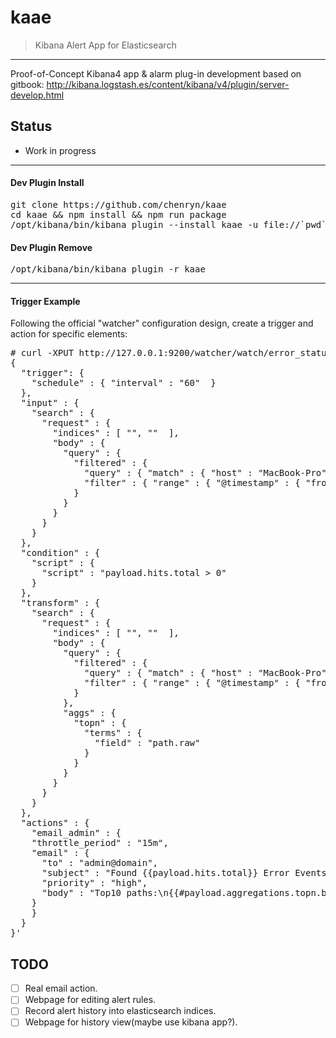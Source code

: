 # kaae

> Kibana Alert App for Elasticsearch

---

Proof-of-Concept Kibana4 app & alarm plug-in development based on gitbook:  <http://kibana.logstash.es/content/kibana/v4/plugin/server-develop.html>

## Status 

* Work in progress
 
-------------

#### Dev Plugin Install
<pre>
git clone https://github.com/chenryn/kaae
cd kaae && npm install && npm run package
/opt/kibana/bin/kibana plugin --install kaae -u file://`pwd`/kaae-latest.tar.gz
</pre>

#### Dev Plugin Remove
<pre>
/opt/kibana/bin/kibana plugin -r kaae
</pre>

-------------

#### Trigger Example
Following the official "watcher" configuration design, create a trigger and action for specific elements:

<pre>
# curl -XPUT http://127.0.0.1:9200/watcher/watch/error_status -d'
{
  "trigger": {
    "schedule" : { "interval" : "60"  }
  },
  "input" : {
    "search" : {
      "request" : {
        "indices" : [ "<logstash-{now/d}>", "<logstash-{now/d-1d}>"  ],
        "body" : {
          "query" : {
            "filtered" : {
              "query" : { "match" : { "host" : "MacBook-Pro"  } },
              "filter" : { "range" : { "@timestamp" : { "from" : "now-5m"  } } }
            }
          }
        }
      }
    }
  },
  "condition" : {
    "script" : {
      "script" : "payload.hits.total > 0"
    }
  },
  "transform" : {
    "search" : {
      "request" : {
        "indices" : [ "<logstash-{now/d}>", "<logstash-{now/d-1d}>"  ],
        "body" : {
          "query" : {
            "filtered" : {
              "query" : { "match" : { "host" : "MacBook-Pro"  } },
              "filter" : { "range" : { "@timestamp" : { "from" : "now-5m"  } } }
            }
          },
          "aggs" : {
            "topn" : {
              "terms" : {
                "field" : "path.raw"
              }
            }
          }
        }
      }
    }
  },
  "actions" : {
    "email_admin" : {
    "throttle_period" : "15m",
    "email" : {
      "to" : "admin@domain",
      "subject" : "Found {{payload.hits.total}} Error Events",
      "priority" : "high",
      "body" : "Top10 paths:\n{{#payload.aggregations.topn.buckets}}\t{{key}} {{doc_count}}\n{{/payload.aggregations.topn.buckets}}"
    }
    }
  }
}'
</pre>



## TODO

- [ ] Real email action.
- [ ] Webpage for editing alert rules.
- [ ] Record alert history into elasticsearch indices.
- [ ] Webpage for history view(maybe use kibana app?).
